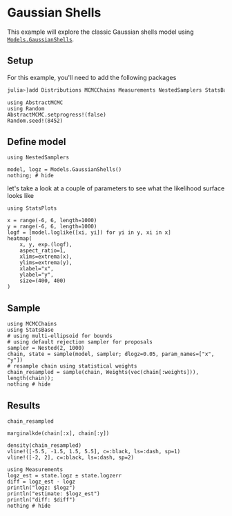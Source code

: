 # Gaussian Shells

This example will explore the classic Gaussian shells model using [`Models.GaussianShells`](@ref).

## Setup

For this example, you'll need to add the following packages
```julia
julia>]add Distributions MCMCChains Measurements NestedSamplers StatsBase StatsPlots
```

```@setup shells
using AbstractMCMC
using Random
AbstractMCMC.setprogress!(false)
Random.seed!(8452)
```

## Define model

```@example shells
using NestedSamplers

model, logz = Models.GaussianShells()
nothing; # hide
```

let's take a look at a couple of parameters to see what the likelihood surface looks like

```@example shells
using StatsPlots

x = range(-6, 6, length=1000)
y = range(-6, 6, length=1000)
logf = [model.loglike([xi, yi]) for yi in y, xi in x]
heatmap(
    x, y, exp.(logf),
    aspect_ratio=1,
    xlims=extrema(x),
    ylims=extrema(y),
    xlabel="x",
    ylabel="y",
    size=(400, 400)
)
```

## Sample

```@example shells
using MCMCChains
using StatsBase
# using multi-ellipsoid for bounds
# using default rejection sampler for proposals
sampler = Nested(2, 1000)
chain, state = sample(model, sampler; dlogz=0.05, param_names=["x", "y"])
# resample chain using statistical weights
chain_resampled = sample(chain, Weights(vec(chain[:weights])), length(chain));
nothing # hide
```

## Results

```@example shells
chain_resampled
```

```@example shells
marginalkde(chain[:x], chain[:y])
```

```@example shells
density(chain_resampled)
vline!([-5.5, -1.5, 1.5, 5.5], c=:black, ls=:dash, sp=1)
vline!([-2, 2], c=:black, ls=:dash, sp=2)
```

```@example shells
using Measurements
logz_est = state.logz ± state.logzerr
diff = logz_est - logz
println("logz: $logz")
println("estimate: $logz_est")
println("diff: $diff")
nothing # hide
```
